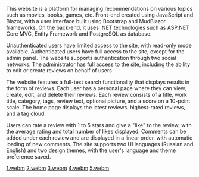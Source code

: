 This website is a platform for managing recommendations on various topics such as movies, books, games, etc. Front-end created using JavaScript and Blazor, with a user interface built using Bootstrap and MudBlazor frameworks. On the back-end, it uses .NET technologies such as ASP.NET Core MVC, Entity Framework and PostgreSQL as database.

Unauthenticated users have limited access to the site, with read-only mode available. Authenticated users have full access to the site, except for the admin panel. The website supports authentication through two social networks. The administrator has full access to the site, including the ability to edit or create reviews on behalf of users.

The website features a full-text search functionality that displays results in the form of reviews. Each user has a personal page where they can view, create, edit, and delete their reviews. Each review consists of a title, work title, category, tags, review text, optional picture, and a score on a 10-point scale. The home page displays the latest reviews, highest-rated reviews, and a tag cloud.

Users can rate a review with 1 to 5 stars and give a "like" to the review, with the average rating and total number of likes displayed. Comments can be added under each review and are displayed in a linear order, with automatic loading of new comments. The site supports two UI languages (Russian and English) and two design themes, with the user's language and theme preference saved.

[1.webm](https://user-images.githubusercontent.com/73939792/222135850-d215a28e-c231-43fe-b00e-3c5e706b2876.webm)
[2.webm](https://user-images.githubusercontent.com/73939792/222135873-48cae57c-e6df-4391-81aa-701a271997ba.webm)
[3.webm](https://user-images.githubusercontent.com/73939792/222135890-7dac1e2e-16bf-4d1e-a585-b5027628f0b1.webm)
[4.webm](https://user-images.githubusercontent.com/73939792/222135902-bd41611b-9e50-4388-85ce-25b22b927eb6.webm)
[5.webm](https://user-images.githubusercontent.com/73939792/222135970-6d38dc0d-3a05-473f-a4ce-80ab60af2dd3.webm)
